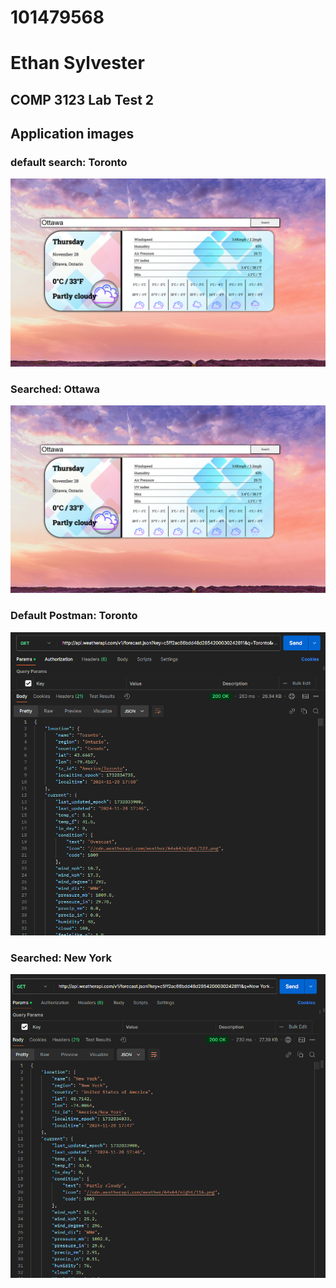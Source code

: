 # 101479568
# Ethan Sylvester
## COMP 3123 Lab Test 2

## Application images
### default search: Toronto
![](./markdown-photos/1.png)

### Searched: Ottawa
![](./markdown-photos/2.png)

### Default Postman: Toronto
![](./markdown-photos/3.png)

### Searched: New York
![](./markdown-photos/4.png)